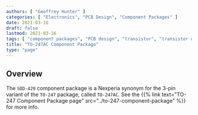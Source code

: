 ```yaml
---
authors: [ "Geoffrey Hunter" ]
categories: [ "Electronics", "PCB Design", "Component Packages" ]
date: 2021-03-16
draft: false
lastmod: 2021-03-16
tags: [ "component packages", "PCB design", "transistor", "transistor outline", "TO-247", "TO-247AC", "SOD-429" ]
title: "TO-247AC Component Package"
type: "page"
---
```


## Overview

The `SOD-429` component package is a Nexperia synonym for the 3-pin variant of the `TO-247` package, called `TO-247AC`. See the {{% link text="TO-247 Component Package page" src="../to-247-component-package" %}} for more info.
